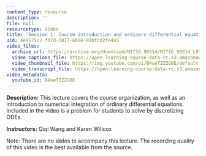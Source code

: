 ```yaml
---
content_type: resource
description: ''
file: null
resourcetype: Video
title: 'Session 1: Course introduction and ordinary differential equations (ODEs)'
uid: ae9575c2-fd7d-3817-6b66-89bfcd2fe4a5
video_files:
  archive_url: https://archive.org/download/MIT16.90S14/MIT16_90S14_L01_300k.mp4
  video_captions_file: https://open-learning-course-data-rc.s3.amazonaws.com/16-90-computational-methods-in-aerospace-engineering-spring-2014/3847b3ea811558a7ab58507a7c57e280_B4ueTZZZG0E.vtt
  video_thumbnail_file: https://img.youtube.com/vi/B4ueTZZZG0E/default.jpg
  video_transcript_file: https://open-learning-course-data-rc.s3.amazonaws.com/16-90-computational-methods-in-aerospace-engineering-spring-2014/d8ceae768c9fc48729d0c374e57ed720_B4ueTZZZG0E.pdf
video_metadata:
  youtube_id: B4ueTZZZG0E
---
```


**Description:** This lecture covers the course organization, as well as an introduction to numerical integration of ordinary differential equations. Included in the video is a problem for students to solve by discretizing ODEs.

**Instructors:** Qiqi Wang and Karen Willcox

Note: There are no slides to accompany this lecture. The recording quality of this video is the best available from the source.